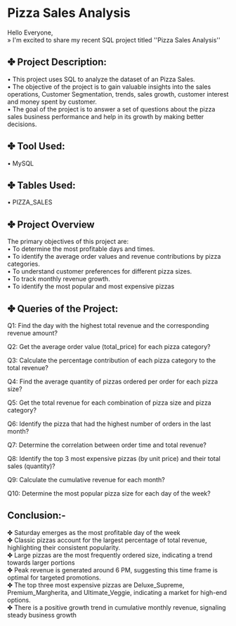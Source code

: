 # Pizza Sales Analysis  
Hello Everyone,  
» I'm excited to share my recent SQL project titled ''Pizza Sales Analysis''  
## ✤ Project Description:
•	This project uses SQL to analyze the dataset of an Pizza Sales.  
•	The objective of the project is to gain valuable insights into the sales operations, Customer Segmentation, trends, sales growth, customer interest and money spent by customer.  
•	The goal of the project is to answer a set of questions about the pizza sales business performance and help in its growth by making better decisions.  

## ✤ Tool Used:  
•	MySQL  

## ✤ Tables Used:  
•	PIZZA_SALES  

## ✤ Project Overview  
The primary objectives of this project are:  
•	To determine the most profitable days and times.  
•	To identify the average order values and revenue contributions by pizza categories.  
•	To understand customer preferences for different pizza sizes.  
•	To track monthly revenue growth.  
•	To identify the most popular and most expensive pizzas  

## ✤ Queries of the Project:  
 
Q1:  Find the day with the highest total revenue and the corresponding revenue amount?  

Q2:  Get the average order value (total_price) for each pizza category?  

Q3:  Calculate the percentage contribution of each pizza category to the total revenue?  

Q4:  Find the average quantity of pizzas ordered per order for each pizza size?  

Q5:  Get the total revenue for each combination of pizza size and pizza category?  

Q6:  Identify the pizza that had the highest number of orders in the last month?  

Q7:  Determine the correlation between order time and total revenue?  

Q8:  Identify the top 3 most expensive pizzas (by unit price) and their total sales (quantity)?  

Q9:  Calculate the cumulative revenue for each month?  

Q10:  Determine the most popular pizza size for each day of the week?  




## Conclusion:-
✤	Saturday emerges as the most profitable day of the week  
✤	Classic pizzas account for the largest percentage of total revenue, highlighting their consistent popularity.  
✤	Large pizzas are the most frequently ordered size, indicating a trend towards larger portions  
✤	Peak revenue is generated around 6 PM, suggesting this time frame is optimal for targeted promotions.  
✤	The top three most expensive pizzas are Deluxe_Supreme, Premium_Margherita, and Ultimate_Veggie, indicating a market for high-end options.  
✤	There is a positive growth trend in cumulative monthly revenue, signaling steady business growth  

 



